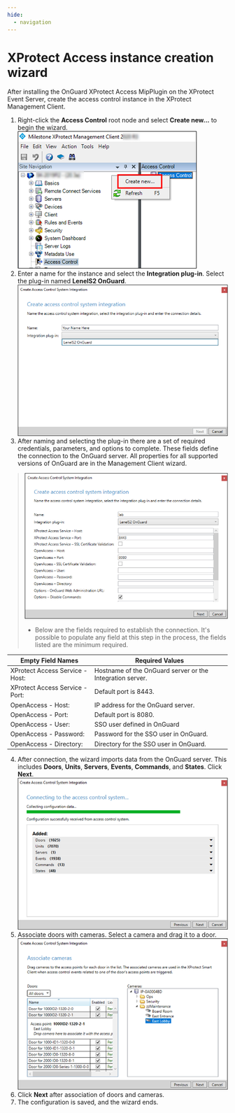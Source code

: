 ```yaml
---
hide:
  - navigation
---
```

# XProtect Access instance creation wizard

After installing the OnGuard XProtect Access MipPlugin on the XProtect Event Server, create the access control instance in the XProtect Management Client.

1. Right-click the **Access Control** root node and select **Create new...** to begin the wizard.
![CreateNew](img/XPAInstance.CreateNew.png)
2. Enter a name for the instance and select the **Integration plug-in**. Select the plug-in named **LenelS2 OnGuard**.
![PluginSelect](img/XPACreationPN.png)
3. After naming and selecting the plug-in there are a set of required credentials, parameters, and options to complete. These fields define the connection to the OnGuard server. All properties for all supported versions of OnGuard are in the Management Client wizard.
>
>   ![WizardProperties](img/CXAL.wiz.connect.png)
>   + Below are the fields required to establish the connection. It's possible to populate any field at this step in the process, the fields listed are the minimum required.
>
|Empty Field Names                  | Required Values                                           |
|-----------------------------------|-----------------------------------------------------------|
| XProtect Access Service - Host:   | Hostname of the OnGuard server or the Integration server. |
| XProtect Access Service - Port:   | Default port is 8443.                                     |
| OpenAccess - Host:                | IP address for the OnGuard server.                        |
| OpenAccess - Port:                | Default port is 8080.                                     |
| OpenAccess - User:                | SSO user defined in OnGuard                               |
| OpenAccess - Password:            | Password for the SSO user in OnGuard.                     |
| OpenAccess - Directory:           | Directory for the SSO user in OnGuard.                    |
4. After connection, the wizard imports data from the OnGuard server. This includes **Doors**, **Units**, **Servers**, **Events**, **Commands**, and **States**. Click **Next**.
![ImportConfig](img/XPMgmtClient_3.png)
5. Associate doors with cameras. Select a camera and drag it to a door.
![Door2Camera](img/XPMgmtClient_4.png)
6. Click **Next** after association of doors and cameras.
7. The configuration is saved, and the wizard ends.

